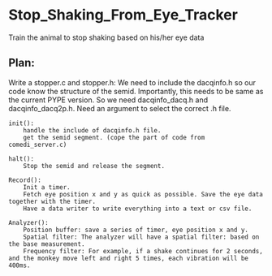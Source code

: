 # Stop_Shaking_From_Eye_Tracker
Train the animal to stop shaking based on his/her eye data


## Plan: 
Write a stopper.c and stopper.h: 
    We need to include the dacqinfo.h so our code know the structure of the semid. 
    Importantly, this needs to be same as the current PYPE version. So we need dacqinfo_dacq.h and dacqinfo_dacq2p.h. Need an argument to select the correct .h file. 
    
    init(): 
        handle the include of dacqinfo.h file. 
        get the semid segment. (cope the part of code from comedi_server.c)
    
    halt():
        Stop the semid and release the segment. 
        
    Record():
        Init a timer. 
        Fetch eye position x and y as quick as possible. Save the eye data together with the timer. 
        Have a data writer to write everything into a text or csv file. 
        
    Analyzer(): 
        Position buffer: save a series of timer, eye position x and y. 
        Spatial filter: The analyzer will have a spatial filter: based on the base measurement. 
        Frequency filter: For example, if a shake continues for 2 seconds, and the monkey move left and right 5 times, each vibration will be 400ms. 
        